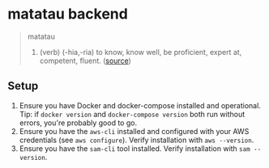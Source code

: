 # matatau backend

> matatau
> 1. (verb) (-hia,-ria) to know, know well, be proficient, expert at, competent, fluent. ([source](https://maoridictionary.co.nz/search?keywords=matatau))

## Setup

1. Ensure you have Docker and docker-compose installed and operational. Tip: if `docker version` and `docker-compose version` both run without errors, you're probably good to go.
1. Ensure you have the `aws-cli` installed and configured with your AWS credentials (see `aws configure`). Verify installation with `aws --version`.
1. Ensure you have the `sam-cli` tool installed. Verify installation with `sam --version`.
